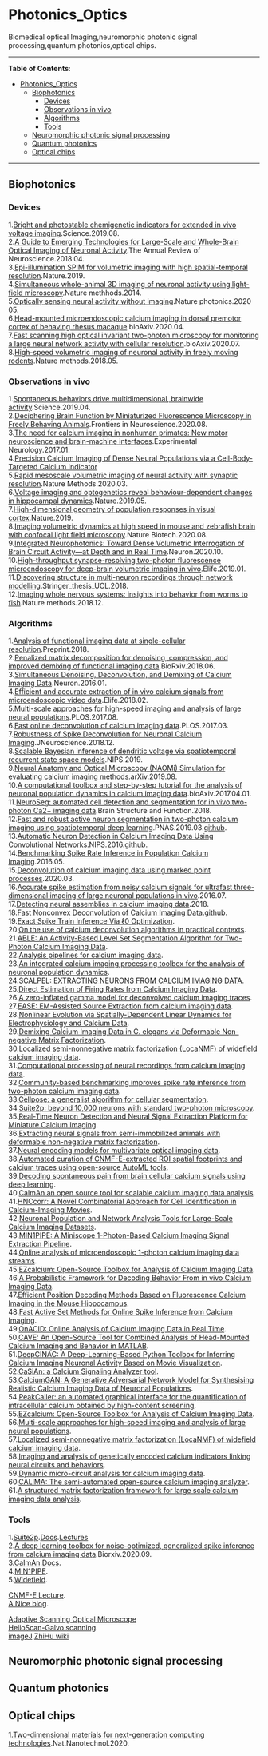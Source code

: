 # Photonics_Optics
Biomedical optical Imaging,neuromorphic photonic signal processing,quantum photonics,optical chips.

*****************

**Table of Contents**:

- [Photonics_Optics](#Photonics_Optics)
  - [Biophotonics](#Biophotonics)
    - [Devices](#Devices)
    - [Observations in vivo](#observations-in-vivo)
    - [Algorithms](#algorithms)
    - [Tools](#tools)
  - [Neuromorphic photonic signal processing](#neuromorphic-photonic-signal-processing)
  - [Quantum photonics](#quantum-photonics)
  - [Optical chips](#optical-chips)
*****************


## Biophotonics
### Devices
1.[Bright and photostable chemigenetic indicators for extended in vivo voltage imaging](https://science.sciencemag.org/content/365/6454/699).Science.2019.08.<br>
2.[A Guide to Emerging Technologies for Large-Scale and Whole-Brain Optical Imaging of Neuronal Activity](https://sci-hub.tw/10.1146/annurev-neuro-072116-031458).The Annual Review of Neuroscience.2018.04.<br>
3.[Epi-illumination SPIM for volumetric imaging with high spatial-temporal resolution](https://www.nature.com/articles/s41592-019-0401-3).Nature.2019.<br>
4.[Simultaneous whole-animal 3D imaging of neuronal activity using light-field microscopy](https://www.nature.com/articles/nmeth.2964).Nature methhods.2014.<br>
5.[Optically sensing neural activity without imaging](https://www.nature.com/articles/s41566-020-0642-9).Nature photonics.2020 05.<br>
6.[Head-mounted microendoscopic calcium imaging in dorsal premotor cortex of behaving rhesus macaque](https://www.biorxiv.org/content/10.1101/2020.04.10.996116v1.abstract).bioAxiv.2020.04.<br>
7.[Fast scanning high optical invariant two-photon microscopy for monitoring a large neural network activity with cellular resolution](https://www.biorxiv.org/content/10.1101/2020.07.14.201699v1.abstract).bioAxiv.2020.07.<br>
8.[High-speed volumetric imaging of neuronal activity in freely moving rodents](https://www.nature.com/articles/s41592-018-0008-0).Nature methods.2018.05.<br>
### Observations in vivo
1.[Spontaneous behaviors drive multidimensional, brainwide activity](https://science.sciencemag.org/content/364/6437/eaav7893.full).Science.2019.04.<br>
2.[Deciphering Brain Function by Miniaturized Fluorescence Microscopy in Freely Behaving Animals](https://www.frontiersin.org/articles/10.3389/fnins.2020.00819/full).Frontiers in Neuroscience.2020.08.<br>
3.[The need for calcium imaging in nonhuman primates: New motor neuroscience and brain-machine interfaces](https://www.sciencedirect.com/science/article/pii/S0014488616302333).Experimental Neurology.2017.01.<br>
4.[Precision Calcium Imaging of Dense Neural Populations via a Cell-Body-Targeted Calcium Indicator](https://www.sciencedirect.com/science/article/pii/S0896627320303986?via%3Dihub)<br>
5.[Rapid mesoscale volumetric imaging of neural activity with synaptic resolution](https://www.nature.com/articles/s41592-020-0760-9).Nature Methods.2020.03.<br>
6.[Voltage imaging and optogenetics reveal behaviour-dependent changes in hippocampal dynamics](https://www.nature.com/articles/s41586-019-1166-7).Nature.2019.05.<br>
7.[High-dimensional geometry of population responses in visual cortex](https://www.nature.com/articles/s41586-019-1346-5).Nature.2019.<br>
8.[Imaging volumetric dynamics at high speed in mouse and zebrafish brain with confocal light field microscopy](https://www.nature.com/articles/s41587-020-0628-7).Nature Biotech.2020.08.<br>
9.[Integrated Neurophotonics: Toward Dense Volumetric Interrogation of Brain Circuit Activity—at Depth and in Real Time](https://www.sciencedirect.com/science/article/pii/S0896627320307674).Neuron.2020.10.<br>
10.[High-throughput synapse-resolving two-photon fluorescence microendoscopy for deep-brain volumetric imaging in vivo](https://elifesciences.org/articles/40805).Elife.2019.01.<br>
11.[Discovering structure in multi-neuron recordings through network modelling](https://discovery.ucl.ac.uk/id/eprint/10041247/).Stringer_thesis_UCL.2018.<br>
12.[Imaging whole nervous systems: insights into behavior from worms to fish](https://www.nature.com/articles/s41592-018-0276-8).Nature methods.2018.12.<br>
### Algorithms
1.[Analysis of functional imaging data at single-cellular resolution](http://www.stat.columbia.edu/~liam/research/pubs/eftychios-chapter.pdf).Preprint.2018.<br>
2.[Penalized matrix decomposition for denoising, compression, and improved demixing of functional imaging data](https://www.biorxiv.org/content/10.1101/334706v3).BioRxiv.2018.06.<br>
3.[Simultaneous Denoising, Deconvolution, and Demixing of Calcium Imaging Data](https://www.cell.com/neuron/fulltext/S0896-6273(15)01084-3).Neuron.2016.01.<br>
4.[Efficient and accurate extraction of in vivo calcium signals from microendoscopic video data](https://elifesciences.org/articles/28728).Elife.2018.02.<br>
5.[Multi-scale approaches for high-speed imaging and analysis of large neural populations](https://journals.plos.org/ploscompbiol/article?id=10.1371/journal.pcbi.1005685).PLOS.2017.08.<br>
6.[Fast online deconvolution of calcium imaging data](https://journals.plos.org/ploscompbiol/article?id=10.1371/journal.pcbi.1005423).PLOS.2017.03.<br>
7.[Robustness of Spike Deconvolution for Neuronal Calcium Imaging](https://www.jneurosci.org/content/38/37/7976).JNeuroscience.2018.12.<br>
8.[Scalable Bayesian inference of dendritic voltage via spatiotemporal recurrent state space models](https://papers.nips.cc/paper/9206-scalable-bayesian-inference-of-dendritic-voltage-via-spatiotemporal-recurrent-state-space-models).NIPS.2019.<br>
9.[Neural Anatomy and Optical Microscopy (NAOMi) Simulation for evaluating calcium imaging methods](https://www.biorxiv.org/content/10.1101/726174v1).arXiv.2019.08.<br>
10.[A computational toolbox and step-by-step tutorial for the analysis of neuronal population dynamics in calcium imaging data](https://www.biorxiv.org/content/10.1101/103879v2).bioAxiv.2017.04.01.<br>
11.[NeuroSeg: automated cell detection and segmentation for in vivo two-photon Ca2+ imaging data](https://link.springer.com/article/10.1007/s00429-017-1545-5).Brain Structure and Function.2018.<br>
12.[Fast and robust active neuron segmentation in two-photon calcium imaging using spatiotemporal deep learning](https://www.pnas.org/content/116/17/8554#ref-28).PNAS.2019.03.[github](https://github.com/soltanianzadeh/STNeuroNet).<br>
13.[Automatic Neuron Detection in Calcium Imaging Data Using Convolutional Networks](https://papers.nips.cc/paper/6138-automatic-neuron-detection-in-calcium-imaging-data-using-convolutional-networks.pdf).NIPS.2016.[github](https://github.com/NoahApthorpe/ConvnetCellDetection).<br>
14.[Benchmarking Spike Rate Inference in Population Calcium Imaging](https://www.sciencedirect.com/science/article/pii/S0896627316300733).2016.05.<br>
15.[Deconvolution of calcium imaging data using marked point processes](https://journals.plos.org/ploscompbiol/article?id=10.1371/journal.pcbi.1007650).2020.03.<br>
16.[Accurate spike estimation from noisy calcium signals for ultrafast three-dimensional imaging of large neuronal populations in vivo](https://www.nature.com/articles/ncomms12190).2016.07.<br>
17.[Detecting neural assemblies in calcium imaging data](https://bmcbiol.biomedcentral.com/articles/10.1186/s12915-018-0606-4).2018.<br>
18.[Fast Nonconvex Deconvolution of Calcium Imaging Data](https://arxiv.org/abs/1802.07380).[github](https://github.com/jovo/oopsi).<br>
19.[Exact Spike Train Inference Via ℓ0 Optimization](https://arxiv.org/abs/1703.08644).<br>
20.[On the use of calcium deconvolution algorithms in practical contexts](https://www.biorxiv.org/content/10.1101/871137v1.full).<br>
21.[ABLE: An Activity-Based Level Set Segmentation Algorithm for Two-Photon Calcium Imaging Data](https://pubmed.ncbi.nlm.nih.gov/29085906/).<br>
22.[Analysis pipelines for calcium imaging data](https://www.sciencedirect.com/science/article/pii/S0959438818300941#bib0230).<br>
23.[An integrated calcium imaging processing toolbox for the analysis of neuronal population dynamics](https://journals.plos.org/ploscompbiol/article?id=10.1371/journal.pcbi.1005526#pcbi.1005526.s004).<br>
24.[SCALPEL: EXTRACTING NEURONS FROM CALCIUM IMAGING DATA](https://www.ncbi.nlm.nih.gov/pmc/articles/PMC6269150/pdf/nihms-997323.pdf).<br>
25.[Direct Estimation of Firing Rates from Calcium Imaging Data](https://arxiv.org/abs/1601.00364).<br>
26.[A zero-inflated gamma model for deconvolved calcium imaging traces](https://arxiv.org/abs/2006.03737).<br>
27.[EASE: EM-Assisted Source Extraction from calcium imaging data](https://www.biorxiv.org/content/10.1101/2020.03.25.007468v1.full).<br>
28.[Nonlinear Evolution via Spatially-Dependent Linear Dynamics for Electrophysiology and Calcium Data](https://nbdt.scholasticahq.com/article/13476-nonlinear-evolution-via-spatially-dependent-linear-dynamics-for-electrophysiology-and-calcium-data).<br>
29.[Demixing Calcium Imaging Data in C. elegans via Deformable Non-negative Matrix Factorization](https://link.springer.com/chapter/10.1007/978-3-030-59722-1_2).<br>
30.[Localized semi-nonnegative matrix factorization (LocaNMF) of widefield calcium imaging data](https://journals.plos.org/ploscompbiol/article?rev=1&id=10.1371/journal.pcbi.1007791).<br>
31.[Computational processing of neural recordings from calcium imaging data](https://www.sciencedirect.com/science/article/pii/S0959438818300977).<br>
32.[Community-based benchmarking improves spike rate inference from two-photon calcium imaging data](https://journals.plos.org/ploscompbiol/article?rev=2&id=10.1371/journal.pcbi.1006157).<br>
33.[Cellpose: a generalist algorithm for cellular segmentation](https://www.biorxiv.org/content/10.1101/2020.02.02.931238v1.abstract).<br>
34.[Suite2p: beyond 10,000 neurons with standard two-photon microscopy](https://www.biorxiv.org/content/10.1101/061507v2).<br>
35.[Real-Time Neuron Detection and Neural Signal Extraction Platform for Miniature Calcium Imaging](https://www.frontiersin.org/articles/10.3389/fncom.2020.00043/full?report=reader).<br>
36.[Extracting neural signals from semi-immobilized animals with deformable non-negative matrix factorization](https://www.biorxiv.org/content/10.1101/2020.07.07.192120v1.abstract).<br>
37.[Neural encoding models for multivariate optical imaging data](https://espace.library.uq.edu.au/view/UQ:f21e45d).<br>
38.[Automated curation of CNMF-E-extracted ROI spatial footprints and calcium traces using open-source AutoML tools](https://www.biorxiv.org/content/10.1101/2020.03.13.991216v1.abstract).<br>
39.[Decoding spontaneous pain from brain cellular calcium signals using deep learning](https://www.biorxiv.org/content/10.1101/2020.06.30.179374v1.abstract).<br>
40.[CaImAn an open source tool for scalable calcium imaging data analysis](https://elifesciences.org/articles/38173).<br>
41.[HNCcorr: A Novel Combinatorial Approach for Cell Identification in Calcium-Imaging Movies](https://www.ncbi.nlm.nih.gov/pmc/articles/PMC6498417/).<br>
42.[Neuronal Population and Network Analysis Tools for Large-Scale Calcium Imaging Datasets](https://search.proquest.com/docview/2272298548?pq-origsite=gscholar&fromopenview=true).<br>
43.[MIN1PIPE: A Miniscope 1-Photon-Based Calcium Imaging Signal Extraction Pipeline](https://www.sciencedirect.com/science/article/pii/S221112471830826X).<br>
44.[Online analysis of microendoscopic 1-photon calcium imaging data streams](https://www.biorxiv.org/content/10.1101/2020.01.31.929141v1.abstract).<br>
45.[EZcalcium: Open-Source Toolbox for Analysis of Calcium Imaging Data](https://www.frontiersin.org/articles/10.3389/fncir.2020.00025/full?report=reader).<br>
46.[A Probabilistic Framework for Decoding Behavior From in vivo Calcium Imaging Data](https://www.frontiersin.org/articles/10.3389/fncir.2020.00019/full?report=reader).<br>
47.[Efficient Position Decoding Methods Based on Fluorescence Calcium Imaging in the Mouse Hippocampus](https://www.mitpressjournals.org/doi/abs/10.1162/neco_a_01281).<br>
48.[Fast Active Set Methods for Online Spike Inference from Calcium Imaging](https://papers.nips.cc/paper/6505-fast-active-set-methods-for-online-spike-inference-from-calcium-imaging).<br>
49.[OnACID: Online Analysis of Calcium Imaging Data in Real Time](http://papers.nips.cc/paper/6832-onacid-online-analysis-of-calcium-imaging-data-in-real-time).<br>
50.[CAVE: An Open-Source Tool for Combined Analysis of Head-Mounted Calcium Imaging and Behavior in MATLAB](https://www.frontiersin.org/articles/10.3389/fnins.2018.00958/full).<br>
51.[DeepCINAC: A Deep-Learning-Based Python Toolbox for Inferring Calcium Imaging Neuronal Activity Based on Movie Visualization](https://www.eneuro.org/content/7/4/ENEURO.0038-20.2020).<br>
52.[CaSiAn: a Calcium Signaling Analyzer tool](https://academic.oup.com/bioinformatics/article/34/17/3052/4969837).<br>
53.[CalciumGAN: A Generative Adversarial Network Model for Synthesising Realistic Calcium Imaging Data of Neuronal Populations](https://arxiv.org/abs/2009.02707).<br>
54.[PeakCaller: an automated graphical interface for the quantification of intracellular calcium obtained by high-content screening](https://bmcneurosci.biomedcentral.com/articles/10.1186/s12868-017-0391-y).<br>
55.[EZcalcium: Open-Source Toolbox for Analysis of Calcium Imaging Data](https://www.x-mol.com/paper/1270041021904351232).<br>
56.[Multi-scale approaches for high-speed imaging and analysis of large neural populations](https://pubmed.ncbi.nlm.nih.gov/28771570/).<br>
57.[Localized semi-nonnegative matrix factorization (LocaNMF) of widefield calcium imaging data](https://pubmed.ncbi.nlm.nih.gov/32282806/).<br>
58.[Imaging and analysis of genetically encoded calcium indicators linking neural circuits and behaviors](https://synapse.koreamed.org/articles/1128240).<br>
59.[Dynamic micro-circuit analysis for calcium imaging data](https://ieeexplore.ieee.org/document/8266091).<br>
60.[CALIMA: The semi-automated open-source calcium imaging analyzer](https://pure.tue.nl/ws/portalfiles/portal/135385557/1_s2.0_S0169260718313701_main.pdf).<br>
61.[A structured matrix factorization framework for large scale calcium imaging data analysis](https://arxiv.org/abs/1409.2903).<br>
### Tools
1.[Suite2p](https://github.com/MouseLand/suite2p).[Docs](https://suite2p.readthedocs.io/en/latest/index.html).[Lectures](https://www.youtube.com/watch?v=HpL5XNtC5wU&list=PLutb8FMs2QdNqL4h4NrNhSHgLGk4sXarb&index=1)<br>
2.[A deep learning toolbox for noise-optimized, generalized spike inference from calcium imaging data](https://www.biorxiv.org/content/10.1101/2020.08.31.272450v1).Biorxiv.2020.09.<br>
3.[CaImAn](https://github.com/flatironinstitute/CaImAn).[Docs](https://caiman.readthedocs.io/en/master/Overview.html).<br>
4.[MIN1PIPE](https://github.com/OtchyLab/MIN1PIPE).<br>
5.[Widefield](https://github.com/cortex-lab/widefield).<be>

[CNMF-E Lecture](https://cbmm.mit.edu/learning-hub/tutorials/computational-tutorial/calcium-imaging-data-cell-extraction).<br>
[A Nice blog](https://ptrrupprecht.wordpress.com/a-blog-about-neurophysiology/).<br>

[Adaptive Scanning Optical Microscope](https://www.thorlabs.com/images/Catalog/V19_07_Micros_Img.pdf)<br>
[HelioScan-Galvo scanning](http://helioscan.github.io/HelioScan/).<br>
[imageJ](https://imagej.nih.gov/ij/index.html).[ZhiHu wiki](https://zhuanlan.zhihu.com/c_1069243926476673024)<br>
## Neuromorphic photonic signal processing

## Quantum photonics

## Optical chips
1.[Two-dimensional materials for next-generation computing technologies](https://www.nature.com/articles/s41565-020-0724-3).Nat.Nanotechnol.2020.<br>
